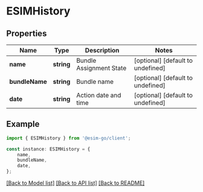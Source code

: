 # ESIMHistory


## Properties

Name | Type | Description | Notes
------------ | ------------- | ------------- | -------------
**name** | **string** | Bundle Assignment State | [optional] [default to undefined]
**bundleName** | **string** | Bundle name | [optional] [default to undefined]
**date** | **string** | Action date and time | [optional] [default to undefined]

## Example

```typescript
import { ESIMHistory } from '@esim-go/client';

const instance: ESIMHistory = {
    name,
    bundleName,
    date,
};
```

[[Back to Model list]](../README.md#documentation-for-models) [[Back to API list]](../README.md#documentation-for-api-endpoints) [[Back to README]](../README.md)
